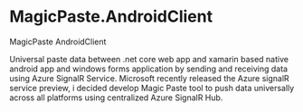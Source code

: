 # MagicPaste.AndroidClient
MagicPaste AndroidClient

Universal paste data between .net core web app and xamarin based native android app and windows forms application 
by sending and receiving data using Azure SignalR Service. Microsoft recently released the Azure signalR service preview,
i decided develop Magic Paste tool to push data universally across all platforms using centralized Azure SignalR Hub.
